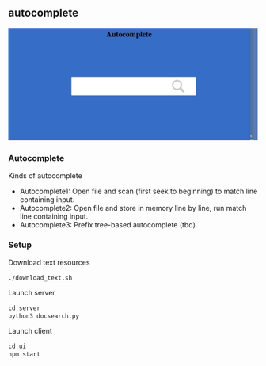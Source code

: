 autocomplete
---
![](./autocomplete.gif)


### Autocomplete
Kinds of autocomplete

* Autocomplete1: Open file and scan (first seek to beginning) to match line containing input.
* Autocomplete2: Open file and store in memory line by line, run match line containing input.
* Autocomplete3: Prefix tree-based autocomplete (tbd).

### Setup

Download text resources

```
./download_text.sh
```

Launch server

```
cd server
python3 docsearch.py
```

Launch client

```
cd ui
npm start
```
